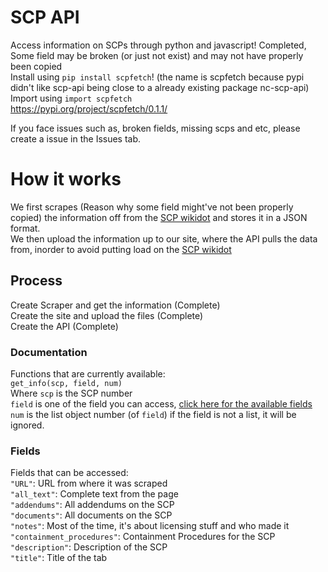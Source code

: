 # SCP API
Access information on SCPs through python and javascript!
Completed, Some field may be broken (or just not exist) and may not have properly been copied  
Install using `pip install scpfetch`! (the name is scpfetch because pypi didn't like scp-api being close to a already existing package nc-scp-api)  
Import using `import scpfetch`  
https://pypi.org/project/scpfetch/0.1.1/

If you face issues such as, broken fields, missing scps and etc, please create a issue in the Issues tab.

# How it works
We first scrapes (Reason why some field might've not been properly copied) the information off from the [SCP wikidot](https://scp-wiki.wikidot.com/) and stores it in a JSON format.  
We then upload the information up to our site, where the API pulls the data from, inorder to avoid putting load on the [SCP wikidot](https://scp-wiki.wikidot.com/)  

## Process
Create Scraper and get the information (Complete)  
Create the site and upload the files (Complete)  
Create the API (Complete)

### Documentation
  Functions that are currently available:  
    `get_info(scp, field, num)`  
    Where `scp` is the SCP number  
    `field` is one of the field you can access, [click here for the available fields](#fields)  
    `num` is the list object number (of `field`) if the field is not a list, it will be ignored.

### Fields
  Fields that can be accessed:  
    `"URL"`: URL from where it was scraped  
    `"all_text"`: Complete text from the page  
    `"addendums"`: All addendums on the SCP  
    `"documents"`: All documents on the SCP  
    `"notes"`: Most of the time, it's about licensing stuff and who made it  
    `"containment_procedures"`: Containment Procedures for the SCP  
    `"description"`: Description of the SCP  
    `"title"`: Title of the tab
